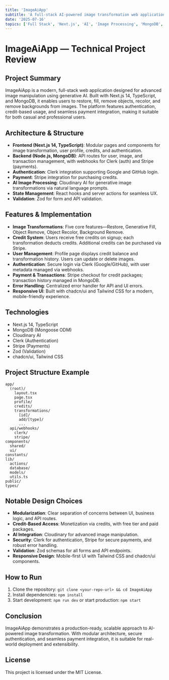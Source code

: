 ```yaml
---
title: 'ImageAiApp'
subtitle: 'A full-stack AI-powered image transformation web application built with Next.js, TypeScript, and MongoDB.'
date: '2025-07-16'
topics: ['Full Stack', 'Next.js', 'AI', 'Image Processing', 'MongoDB', 'Stripe', 'Clerk', 'Cloudinary']
---
```


# ImageAiApp — Technical Project Review

## Project Summary

ImageAiApp is a modern, full-stack web application designed for advanced image manipulation using generative AI. Built with Next.js 14, TypeScript, and MongoDB, it enables users to restore, fill, remove objects, recolor, and remove backgrounds from images. The platform features authentication, credit-based usage, and seamless payment integration, making it suitable for both casual and professional users.

## Architecture & Structure

- **Frontend (Next.js 14, TypeScript)**: Modular pages and components for image transformation, user profile, credits, and authentication.
- **Backend (Node.js, MongoDB)**: API routes for user, image, and transaction management, with webhooks for Clerk (auth) and Stripe (payments).
- **Authentication**: Clerk integration supporting Google and GitHub login.
- **Payment**: Stripe integration for purchasing credits.
- **AI Image Processing**: Cloudinary AI for generative image transformations via natural language prompts.
- **State Management**: React hooks and server actions for seamless UX.
- **Validation**: Zod for form and API validation.

## Features & Implementation

- **Image Transformations**: Five core features—Restore, Generative Fill, Object Remove, Object Recolor, Background Remove.
- **Credit System**: Users receive free credits on signup; each transformation deducts credits. Additional credits can be purchased via Stripe.
- **User Management**: Profile page displays credit balance and transformation history. Users can update or delete images.
- **Authentication**: Secure login via Clerk (Google/GitHub), with user metadata managed via webhooks.
- **Payment & Transactions**: Stripe checkout for credit packages; transaction history managed in MongoDB.
- **Error Handling**: Centralized error handler for API and UI errors.
- **Responsive UI**: Built with chadcn/ui and Tailwind CSS for a modern, mobile-friendly experience.

## Technologies

- Next.js 14, TypeScript
- MongoDB (Mongoose ODM)
- Cloudinary AI
- Clerk (Authentication)
- Stripe (Payments)
- Zod (Validation)
- chadcn/ui, Tailwind CSS

## Project Structure Example

```
app/
  (root)/
    layout.tsx
    page.tsx
    profile/
    credits/
    transformations/
      [id]/
      add/[type]/
      ...
  api/webhooks/
    clerk/
    stripe/
components/
  shared/
  ui/
constants/
lib/
  actions/
  database/
  models/
  utils.ts
public/
types/
```

## Notable Design Choices

- **Modularization**: Clear separation of concerns between UI, business logic, and API routes.
- **Credit-Based Access**: Monetization via credits, with free tier and paid packages.
- **AI Integration**: Cloudinary for advanced image manipulation.
- **Security**: Clerk for authentication, Stripe for secure payments, and robust error handling.
- **Validation**: Zod schemas for all forms and API endpoints.
- **Responsive Design**: Mobile-first UI with Tailwind CSS and chadcn/ui components.

## How to Run

1. Clone the repository: `git clone <your-repo-url> && cd ImageAiApp`
2. Install dependencies: `npm install`
3. Start development: `npm run dev` or start production: `npm start`

## Conclusion

ImageAiApp demonstrates a production-ready, scalable approach to AI-powered image transformation. With modular architecture, secure authentication, and seamless payment integration, it is suitable for real-world deployment and extensibility.

## License

This project is licensed under the MIT License.
